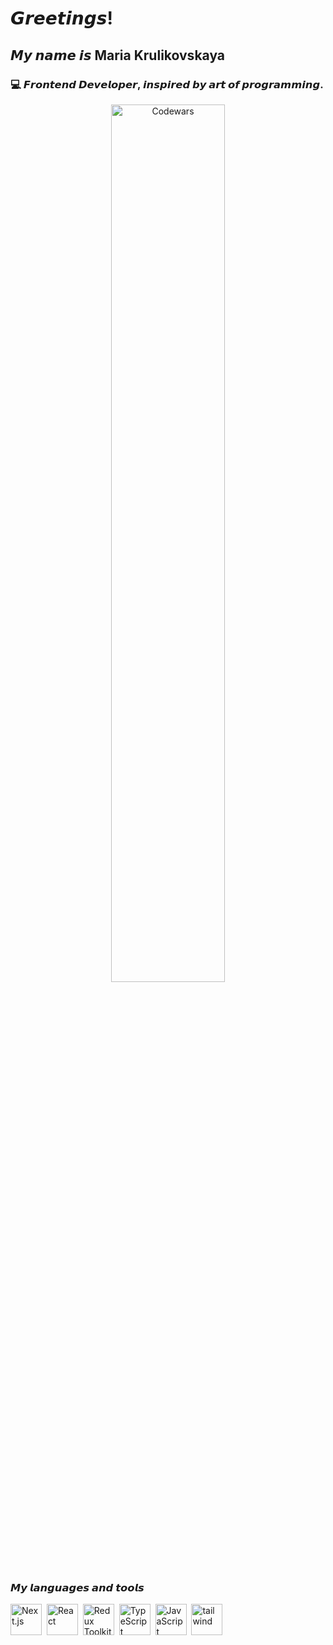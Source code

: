 # 𝙂𝙧𝙚𝙚𝙩𝙞𝙣𝙜𝙨!

## 𝙈𝙮 𝙣𝙖𝙢𝙚 𝙞𝙨 **Maria Krulikovskaya**

### 💻 **𝙁𝙧𝙤𝙣𝙩𝙚𝙣𝙙 𝘿𝙚𝙫𝙚𝙡𝙤𝙥𝙚𝙧**, 𝙞𝙣𝙨𝙥𝙞𝙧𝙚𝙙 𝙗𝙮 𝙖𝙧𝙩 𝙤𝙛 𝙥𝙧𝙤𝙜𝙧𝙖𝙢𝙢𝙞𝙣𝙜.
<div align="center">
    <img src="https://www.codewars.com//users/Fireonex/badges/large"
         title="My Codewars" alt="Codewars" width="60%"/>
</div>

### 𝙈𝙮 𝙡𝙖𝙣𝙜𝙪𝙖𝙜𝙚𝙨 𝙖𝙣𝙙 𝙩𝙤𝙤𝙡𝙨
<div>
    <a href="https://nextjs.org" target="_blank">
        <img src="https://img.icons8.com/?size=100&id=AU6Wc7r56Fxz&format=png&color=000000"
             title="Next.js" alt="Next.js" height="50"/></a>&nbsp;
    <a href="https://react.dev" target="_blank">
        <img src="https://img.icons8.com/?size=100&id=NfbyHexzVEDk&format=png&color=000000"
             title="React" alt="React" height="50"/></a>&nbsp;
    <a href="https://redux-toolkit.js.org" target="_blank">
        <img src="https://img.icons8.com/?size=100&id=jD-fJzVguBmw&format=png&color=000000"
             title="Redux Toolkit + RTK Query" alt="Redux Toolkit + RTK Query" height="50"/></a>&nbsp;
    <a href="https://www.typescriptlang.org" target="_blank">
        <img src="https://img.icons8.com/?size=100&id=uJM6fQYqDaZK&format=png&color=000000"
             title="TypeScript" alt="TypeScript" height="50"/></a>&nbsp;
    <a href="https://developer.mozilla.org" target="_blank">
        <img src="https://img.icons8.com/?size=100&id=108784&format=png&color=000000"
             title="JavaScript" alt="JavaScript" height="50"/></a>&nbsp;
    <a href="https://tailwindcss.com" target="_blank">
        <img src="https://img.icons8.com/?size=100&id=4PiNHtUJVbLs&format=png&color=000000"
             title="Tailwind CSS" alt="tailwind" height="50"/></a>&nbsp;
</div>

